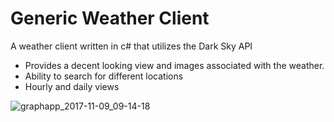 # Generic Weather Client

A weather client written in c# that utilizes the Dark Sky API

 * Provides a decent looking view and images associated with the weather.
 * Ability to search for different locations
 * Hourly and daily views


![graphapp_2017-11-09_09-14-18](https://user-images.githubusercontent.com/1783601/32619372-664a0d8c-c52f-11e7-9fcf-51740e991252.png)
